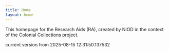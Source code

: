 ```yaml
---
title: Home
layout: home
---
```


This homepage for the Research Aids (RA), created by NIOD in the context of the Colonial Collections project. 


current version from 2025-08-15 12:31:50.137532